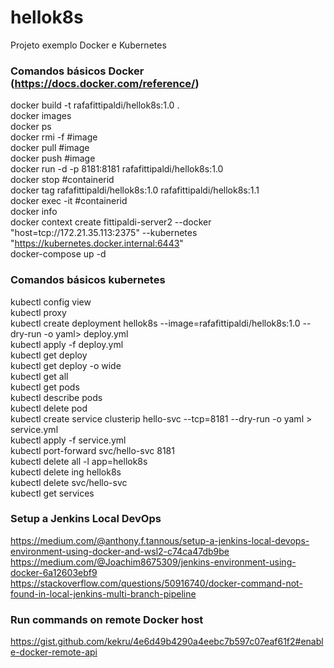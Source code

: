 # hellok8s
Projeto exemplo Docker e Kubernetes

### Comandos básicos Docker (https://docs.docker.com/reference/)
docker build -t rafafittipaldi/hellok8s:1.0 .  
docker images  
docker ps  
docker rmi -f #image  
docker pull #image  
docker push #image  
docker run -d -p 8181:8181 rafafittipaldi/hellok8s:1.0  
docker stop #containerid  
docker tag rafafittipaldi/hellok8s:1.0 rafafittipaldi/hellok8s:1.1  
docker exec -it #containerid  
docker info  
docker context create fittipaldi-server2 --docker "host=tcp://172.21.35.113:2375" --kubernetes "https://kubernetes.docker.internal:6443"  
docker-compose up -d

### Comandos básicos kubernetes
kubectl config view  
kubectl proxy  
kubectl create deployment hellok8s --image=rafafittipaldi/hellok8s:1.0 --dry-run -o yaml> deploy.yml  
kubectl apply -f deploy.yml  
kubectl get deploy  
kubectl get deploy -o wide  
kubectl get all  
kubectl get pods  
kubectl describe pods  
kubectl delete pod  
kubectl create service clusterip hello-svc --tcp=8181 --dry-run -o yaml > service.yml  
kubectl apply -f service.yml  
kubectl port-forward svc/hello-svc 8181  
kubectl delete all -l app=hellok8s  
kubectl delete ing hellok8s  
kubectl delete svc/hello-svc  
kubectl get services  

### Setup a Jenkins Local DevOps
https://medium.com/@anthony.f.tannous/setup-a-jenkins-local-devops-environment-using-docker-and-wsl2-c74ca47db9be 
https://medium.com/@Joachim8675309/jenkins-environment-using-docker-6a12603ebf9   
https://stackoverflow.com/questions/50916740/docker-command-not-found-in-local-jenkins-multi-branch-pipeline  

### Run commands on remote Docker host
https://gist.github.com/kekru/4e6d49b4290a4eebc7b597c07eaf61f2#enable-docker-remote-api  
